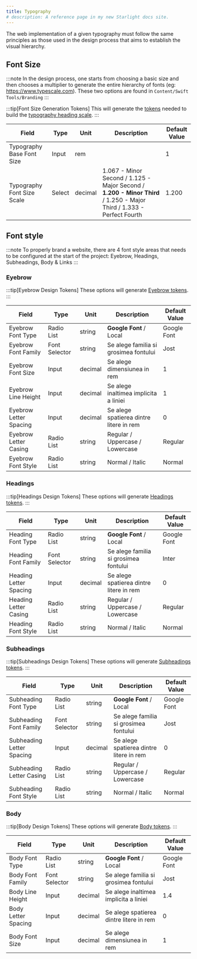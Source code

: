```yaml
---
title: Typography
# description: A reference page in my new Starlight docs site.
---
```

The web implementation of a given typography must follow the same principles as those used in the design process that aims to establish the visual hierarchy.

## Font Size

:::note
In the design process, one starts from choosing a basic size and then chooses a multiplier to generate the entire hierarchy of fonts (eg: https://www.typescale.com). These two options are found in `Content/Swift Tools/Branding`
:::

:::tip[Font Size Generation Tokens]
This will generate the  [tokens](/design-system/tokens#typographysizegeneration) needed to build the [typography heading scale](design-system/tokens#font-size-and-line-height).
:::

| Field      | Type | Unit | Description | Default Value | 
|-|-|-|-|-|
| Typography Base Font Size | Input | rem | | 1
| Typography Font Size Scale   | Select | decimal | 1.067 - Minor Second / 1.125 - Major Second / **1.200 - Minor Third** / 1.250 - Major Third / 1.333 - Perfect Fourth | 1.200



## Font style

:::note
To properly brand a website, there are 4 font style areas that needs to be configured at the start of the project: Eyebrow, Headings, Subheadings, Body & Links
:::


### Eyebrow

:::tip[Eyebrow Design Tokens]
These options will generate [Eyebrow tokens](/design-system/tokens#eyebrow).
:::

| Field | Type | Unit | Description | Default Value | 
|-|-|-|-|-|
|Eyebrow Font Type|Radio List|string| **Google Font** / Local | Google Font
|Eyebrow Font Family|Font Selector|string| Se alege familia si grosimea fontului | Jost
|Eyebrow Font Size|Input|decimal| Se alege dimensiunea in rem | 1
|Eyebrow Line Height|Input|decimal| Se alege inaltimea implicita a liniei | 1
|Eyebrow Letter Spacing|Input|decimal | Se alege spatierea dintre litere in rem| 0
|Eyebrow Letter Casing|Radio List|string| Regular / Uppercase / Lowercase | Regular
|Eyebrow Font Style|Radio List|string| Normal / Italic | Normal


### Headings

:::tip[Headings Design Tokens]
These options will generate [Headings tokens](/design-system/tokens#headings).
:::

| Field | Type | Unit | Description | Default Value | 
|-|-|-|-|-|
|Heading Font Type|Radio List|string| **Google Font** / Local | Google Font
|Heading Font Family|Font Selector|string| Se alege familia si grosimea fontului | Inter
|Heading Letter Spacing|Input|decimal | Se alege spatierea dintre litere in rem| 0
|Heading Letter Casing|Radio List|string| Regular / Uppercase / Lowercase | Regular
|Heading Font Style|Radio List|string| Normal / Italic | Normal


### Subheadings

:::tip[Subheadings Design Tokens]
These options will generate [Subheadings tokens](/design-system/tokens#subheadings).
:::

| Field | Type | Unit | Description | Default Value | 
|-|-|-|-|-|
|Subheading Font Type|Radio List|string| **Google Font** / Local | Google Font
|Subheading Font Family|Font Selector|string| Se alege familia si grosimea fontului | Jost
|Subheading Letter Spacing|Input|decimal | Se alege spatierea dintre litere in rem| 0
|Subheading Letter Casing|Radio List|string| Regular / Uppercase / Lowercase | Regular
|Subheading Font Style|Radio List|string| Normal / Italic | Normal


### Body

:::tip[Body Design Tokens]
These options will generate [Body tokens](/design-system/tokens#body).
:::

| Field | Type | Unit | Description | Default Value | 
|-|-|-|-|-|
|Body Font Type|Radio List|string| **Google Font** / Local | Google Font
|Body Font Family|Font Selector|string| Se alege familia si grosimea fontului | Jost
|Body Line Height|Input|decimal |  Se alege inaltimea implicita a liniei| 1.4
|Body Letter Spacing|Input|decimal | Se alege spatierea dintre litere in rem| 0
|Body Font Size|Input|decimal| Se alege dimensiunea in rem | 1




